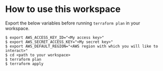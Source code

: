 # How to use this workspace
Export the below variables before running `terraform plan` in your workspace.
```
$ export AWS_ACCESS_KEY_ID="<My access key>"
$ export AWS_SECRET_ACCESS_KEY="<My secret key>"
$ export AWS_DEFAULT_REGION="<AWS region with which you will like to interact>"
$ cd <path to your workspace>
$ terraform plan
$ terraform apply
```